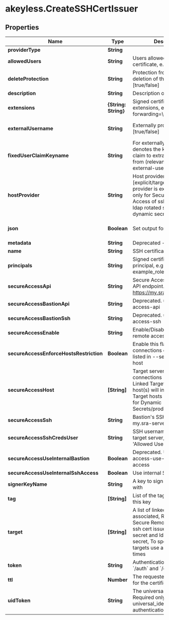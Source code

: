 # akeyless.CreateSSHCertIssuer

## Properties

Name | Type | Description | Notes
------------ | ------------- | ------------- | -------------
**providerType** | **String** |  | [optional] 
**allowedUsers** | **String** | Users allowed to fetch the certificate, e.g root,ubuntu | [default to &#39;-&#39;]
**deleteProtection** | **String** | Protection from accidental deletion of this object [true/false] | [optional] 
**description** | **String** | Description of the object | [optional] 
**extensions** | **{String: String}** | Signed certificates with extensions, e.g permit-port-forwarding&#x3D;\\\&quot;\\\&quot; | [optional] 
**externalUsername** | **String** | Externally provided username [true/false] | [optional] [default to &#39;false&#39;]
**fixedUserClaimKeyname** | **String** | For externally provided users, denotes the key-name of IdP claim to extract the username from (relevant only for external-username&#x3D;true) | [optional] 
**hostProvider** | **String** | Host provider type [explicit/target], Default Host provider is explicit, Relevant only for Secure Remote Access of ssh cert issuer, ldap rotated secret and ldap dynamic secret | [optional] 
**json** | **Boolean** | Set output format to JSON | [optional] [default to false]
**metadata** | **String** | Deprecated - use description | [optional] 
**name** | **String** | SSH certificate issuer name | 
**principals** | **String** | Signed certificates with principal, e.g example_role1,example_role2 | [optional] 
**secureAccessApi** | **String** | Secure Access SSH control API endpoint. E.g. https://my.sra-server:9900 | [optional] 
**secureAccessBastionApi** | **String** | Deprecated. use secure-access-api | [optional] 
**secureAccessBastionSsh** | **String** | Deprecated. use secure-access-ssh | [optional] 
**secureAccessEnable** | **String** | Enable/Disable secure remote access [true/false] | [optional] 
**secureAccessEnforceHostsRestriction** | **Boolean** | Enable this flag to enforce connections only to the hosts listed in --secure-access-host | [optional] 
**secureAccessHost** | **[String]** | Target servers for connections (In case of Linked Target association, host(s) will inherit Linked Target hosts - Relevant only for Dynamic Secrets/producers) | [optional] 
**secureAccessSsh** | **String** | Bastion&#39;s SSH server. E.g. my.sra-server:22 | [optional] 
**secureAccessSshCredsUser** | **String** | SSH username to connect to target server, must be in &#39;Allowed Users&#39; list | [optional] 
**secureAccessUseInternalBastion** | **Boolean** | Deprecated. Use secure-access-use-internal-ssh-access | [optional] 
**secureAccessUseInternalSshAccess** | **Boolean** | Use internal SSH Access | [optional] 
**signerKeyName** | **String** | A key to sign the certificate with | 
**tag** | **[String]** | List of the tags attached to this key | [optional] 
**target** | **[String]** | A list of linked targets to be associated, Relevant only for Secure Remote Access for ssh cert issuer, ldap rotated secret and ldap dynamic secret, To specify multiple targets use argument multiple times | [optional] 
**token** | **String** | Authentication token (see &#x60;/auth&#x60; and &#x60;/configure&#x60;) | [optional] 
**ttl** | **Number** | The requested Time To Live for the certificate, in seconds | 
**uidToken** | **String** | The universal identity token, Required only for universal_identity authentication | [optional] 


